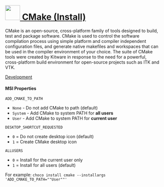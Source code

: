 # [<img src="https://cdn.rawgit.com/chocolatey/chocolatey-coreteampackages/c38961f6c3e526524e3648e6710e2cfbb2e82c05/icons/cmake.png" height="48" width="48" /> CMake (Install)](https://chocolatey.org/packages/cmake.install)

CMake is an open-source, cross-platform family of tools designed to build, test and package software. CMake is used to control the software compilation process using simple platform and compiler independent configuration files, and generate native makefiles and workspaces that can be used in the compiler environment of your choice. The suite of CMake tools were created by Kitware in response to the need for a powerful, cross-platform build environment for open-source projects such as ITK and VTK.

[Development](https://www.cmake.org/developer-resources/)

#### MSI Properties
`ADD_CMAKE_TO_PATH`
* `None` - Do not add CMake to path (default)
* `System` - Add CMake to system PATH for __all users__
* `User` - Add CMake to system PATH for __current user__

`DESKTOP_SHORTCUT_REQUESTED`
* `0` = Do not create desktop icon (default)
* `1` = Create CMake desktop icon

`ALLUSERS`
* `0` = Install for the current user only
* `1` = Install for all users (default)

For example: `choco install cmake --installargs 'ADD_CMAKE_TO_PATH=""User""'`

